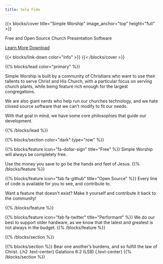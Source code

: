 ```yaml
---
title: Sola Fide
---
```


{{< blocks/cover title="Simple Worship" image_anchor="top" height="full" >}}
<p class="lead mt-1">Free and Open Source Church Presentation Software</p>
<a class="btn btn-lg btn-primary me-3 mb-4" href="/docs/">
  Learn More <i class="fas fa-arrow-alt-circle-right ms-2"></i>
</a>
<a class="btn btn-lg btn-secondary me-3 mb-4" href="https://github.com/solafide-dev/simpleworship/releases">
  Download <i class="fab fa-github ms-2 "></i>
</a>

{{< blocks/link-down color="info" >}}
{{< /blocks/cover >}}


{{% blocks/lead color="primary" %}}

Simple Worship is built by a community of Christians who want to use their tallents to serve Christ and His Church, with a particular focus on serving church plants, while being feature rich enough for the largest congregations.

We are also giant nerds who help run our churches technology, and we hate closed source software that we can't modify to fit our needs.

With that goal in mind, we have some core philosophies that guide our development.

{{% /blocks/lead %}}


{{% blocks/section color="dark" type="row" %}}

{{% blocks/feature icon="fa-dollar-sign" title="Free" %}}
Simple Worship will always be completely free. 

Use the money you save to go be the hands and feet of Jesus.
{{% /blocks/feature %}}


{{% blocks/feature icon="fab fa-github" title="Open Source" %}}
Every line of code is available for you to see, and contribute to.

Want a feature that doesn't exist? Make it yourself and contribute it back to the community!


{{% /blocks/feature %}}


{{% blocks/feature icon="fab fa-twitter" title="Performant" %}}
We do our best to support older hardware, as we know that the latest and greatest is not always in the budget.
{{% /blocks/feature %}}


{{% /blocks/section %}}

{{% blocks/section %}}
Bear one another’s burdens, and so fulfill the law of Christ.
{.h2 .text-center}
Galations 6:2 (LSB)
{.text-center}
{{% /blocks/section %}}

<!--
{{% blocks/section %}}
This is the second section
{.h1 .text-center}
{{% /blocks/section %}}


{{% blocks/section type="row" %}}

{{% blocks/feature icon="fab fa-app-store-ios" title="Download **from AppStore**" %}}
Get the Goldydocs app!
{{% /blocks/feature %}}

{{% blocks/feature icon="fab fa-github" title="Contributions welcome!"
    url="https://github.com/google/docsy-example" %}}
We do a [Pull Request](https://github.com/google/docsy-example/pulls)
contributions workflow on **GitHub**. New users are always welcome!
{{% /blocks/feature %}}

{{% blocks/feature icon="fab fa-twitter" title="Follow us on Twitter!"
    url="https://twitter.com/GoHugoIO" %}}
For announcement of latest features etc.
{{% /blocks/feature %}}

{{% /blocks/section %}}


{{% blocks/section %}}
This is the another section
{.h1 .text-center}
{{% /blocks/section %}}

-->